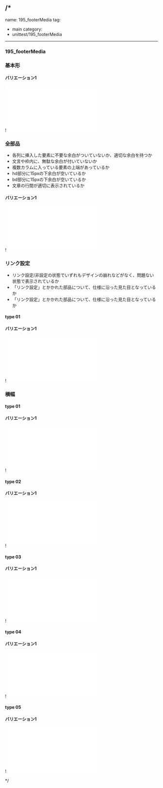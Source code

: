 /*
---
name: 195_footerMedia
tag:
  - main
category:
  - unittest/195_footerMedia
---

### 195_footerMedia
### 基本形

#### バリエーション1

!![195_footerMedia_01basic_1.html](./html/195_footerMedia/195_footerMedia_01basic_1.html)

### 全部品
- 各列に挿入した要素に不要な余白がついていないか、適切な余白を持つか
- 文言や枠内に、無駄な余白が付いていないか
- 複数カラムに入っている要素の上端があっているか
- hd部分に15pxの下余白が空いているか
- bd部分に15pxの下余白が空いているか
- 文章の行間が適切に表示されているか

#### バリエーション1

!![195_footerMedia_02all_1.html](./html/195_footerMedia/195_footerMedia_02all_1.html)

### リンク設定
- リンク設定/非設定の状態でいずれもデザインの崩れなどがなく、問題ない状態で表示されているか
- 「リンク設定」とかかれた部品について、仕様に沿った見た目となっているか
- 「リンク設定」とかかれた部品について、仕様に沿った見た目となっているか

#### type 01
#### バリエーション1

!![195_footerMedia_f11_01_1.html](./html/195_footerMedia/195_footerMedia_f11_01_1.html)

### 横幅

#### type 01
#### バリエーション1

!![195_footerMedia_f13_01_1.html](./html/195_footerMedia/195_footerMedia_f13_01_1.html)

#### type 02
#### バリエーション1

!![195_footerMedia_f13_02_1.html](./html/195_footerMedia/195_footerMedia_f13_02_1.html)

#### type 03
#### バリエーション1

!![195_footerMedia_f13_03_1.html](./html/195_footerMedia/195_footerMedia_f13_03_1.html)

#### type 04
#### バリエーション1

!![195_footerMedia_f13_04_1.html](./html/195_footerMedia/195_footerMedia_f13_04_1.html)

#### type 05
#### バリエーション1

!![195_footerMedia_f13_05_1.html](./html/195_footerMedia/195_footerMedia_f13_05_1.html)

*/
